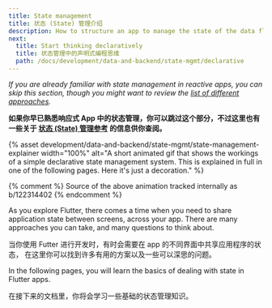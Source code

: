 ```yaml
---
title: State management
title: 状态 (State) 管理介绍
description: How to structure an app to manage the state of the data flowing through it.
next:
  title: Start thinking declaratively
  title: 状态管理中的声明式编程思维
  path: /docs/development/data-and-backend/state-mgmt/declarative
---
```


_If you are already familiar with state management in reactive apps, you can
skip this section, though you might want to review the [list of different
approaches](/docs/development/data-and-backend/state-mgmt/options)._

**如果你早已熟悉响应式 App 中的状态管理，你可以跳过这个部分，不过这里也有一些关于 [状态 (State) 管理参考](/docs/development/data-and-backend/state-mgmt/options) 的信息供你查阅。**

{% asset development/data-and-backend/state-mgmt/state-management-explainer width="100%" alt="A short animated gif that shows the workings of a simple declarative state management system. This is explained in full in one of the following pages. Here it's just a decoration." %}

{% comment %}
Source of the above animation tracked internally as b/122314402
{% endcomment %}

As you explore Flutter, there comes a time when you need to share application
state between screens, across your app. There are many approaches you can take,
and many questions to think about.

当你使用 Futter 进行开发时，有时会需要在 app 的不同界面中共享应用程序的状态，
在这里你可以找到许多有用的方案以及一些可以深思的问题。

In the following pages, you will learn the basics of dealing with state in 
Flutter apps.

在接下来的文档里，你将会学习一些基础的状态管理知识。
